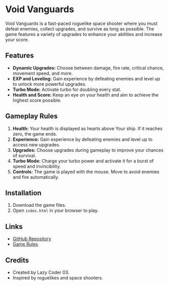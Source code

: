 # Void Vanguards

Void Vanguards is a fast-paced roguelike space shooter where you must defeat enemies, collect upgrades, and survive as long as possible. The game features a variety of upgrades to enhance your abilities and increase your score.

## Features

- **Dynamic Upgrades:** Choose between damage, fire rate, critical chance, movement speed, and more.
- **EXP and Leveling:** Gain experience by defeating enemies and level up to unlock more powerful upgrades.
- **Turbo Mode:** Activate turbo for doubling every stat.
- **Health and Score:** Keep an eye on your health and aim to achieve the highest score possible.

## Gameplay Rules

1. **Health:** Your health is displayed as hearts above Your ship. If it reaches zero, the game ends.
2. **Experience:** Gain experience by defeating enemies and level up to access new upgrades.
3. **Upgrades:** Choose upgrades during gameplay to improve your chances of survival.
4. **Turbo Mode:** Charge your turbo power and activate it for a burst of speed and invincibility.
5. **Controls:** The game is played with the mouse. Move to avoid enemies and fire automatically.

## Installation

1. Download the game files.
2. Open `index.html` in your browser to play.

## Links

- [GitHub Repository](https://github.com/Lazy-Coder-03/Shapelike)
- [Game Rules](rules.html)

## Credits

- Created by Lazy Coder 03.
- Inspired by roguelikes and space shooters.
